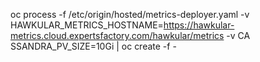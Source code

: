 oc process -f /etc/origin/hosted/metrics-deployer.yaml -v HAWKULAR_METRICS_HOSTNAME=https://hawkular-metrics.cloud.expertsfactory.com/hawkular/metrics -v CA
SSANDRA_PV_SIZE=10Gi | oc create -f -
